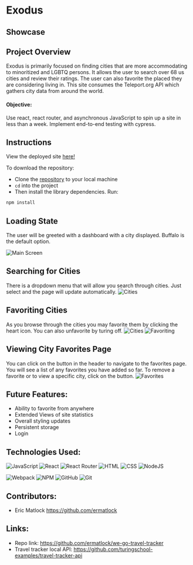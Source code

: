 # Exodus
## Showcase
## Project Overview
Exodus is primarily focused on finding cities that are more accommodating to minoritized and LGBTQ persons. It allows the user to search over 68 us cities and review their ratings. The user can also favorite the placed they are considering living in. This site consumes the Teleport.org API which gathers city data from around the world.

#### Objective:
Use react, react router, and asynchronous JavaScript to spin up a site in less than a week. Implement end-to-end testing with cypress.

## Instructions
View the deployed site [here!](https://exodus-showcase.herokuapp.com/)

To download the repository:
- Clone the [repository](https://github.com/ermatlock/exodus) to your local machine
- `cd` into the project
- Then install the library dependencies. Run:

```bash
npm install
```

## Loading State
The user will be greeted with a dashboard with a city displayed. Buffalo is the default option.

![Main Screen]("https://user-images.githubusercontent.com/35410545/165143319-c65712d3-5a68-44fb-8d1f-baae0b3c8441.png")

## Searching for Cities
There is a dropdown menu that will allow you search through cities. Just select and the page will update automatically.
![Cities]("https://user-images.githubusercontent.com/35410545/165143445-3e52e8fa-e291-4a42-a53e-3d7a20712399.png")

## Favoriting Cities
As you browse through the cities you may favorite them by clicking the heart icon. You can also unfavorite by turing off.
![Cities]("https://user-images.githubusercontent.com/35410545/165143528-75a35e8e-61a5-42e6-aded-e822a8a87d29.png")
![Favoriting]("https://user-images.githubusercontent.com/35410545/165143629-2533ff69-e4d1-40c8-a58e-3920a994371d.png")

## Viewing City Favorites Page
You can click on the button in the header to navigate to the favorites page. You will see a list of any favorites you have added so far. To remove a favorite or to view a specific city, click on the button.
![Favorites]("https://user-images.githubusercontent.com/35410545/165143796-87e2fc1c-df49-4684-8a9e-470be20923f9.png")

## Future Features:
* Ability to favorite from anywhere
* Extended Views of site statistics
* Overall styling updates
* Persistent storage
* Login


## Technologies Used:
![JavaScript](https://img.shields.io/badge/JavaScript-F7DF1E?style=for-the-badge&logo=javascript&logoColor=black)
![React](https://img.shields.io/badge/react-%2320232a.svg?style=for-the-badge&logo=react&logoColor=%2361DAFB)
![React Router](https://img.shields.io/badge/React_Router-CA4245?style=for-the-badge&logo=react-router&logoColor=white)
![HTML](https://img.shields.io/badge/HTML5-E34F26?style=for-the-badge&logo=html5&logoColor=white)
![CSS](https://img.shields.io/badge/CSS3-1572B6?style=for-the-badge&logo=css3&logoColor=white)
![NodeJS](https://img.shields.io/badge/node.js-6DA55F?style=for-the-badge&logo=node.js&logoColor=white)

![Webpack](https://img.shields.io/badge/Webpack-8DD6F9?style=for-the-badge&logo=Webpack&logoColor=white)
![NPM](https://img.shields.io/badge/NPM-%23000000.svg?style=for-the-badge&logo=npm&logoColor=white)
![GitHub](https://img.shields.io/badge/github-%23121011.svg?style=for-the-badge&logo=github&logoColor=white)
![Git](https://img.shields.io/badge/git-%23F05033.svg?style=for-the-badge&logo=git&logoColor=white)

## Contributors:
* Eric Matlock https://github.com/ermatlock

## Links:
* Repo link: https://github.com/ermatlock/we-go-travel-tracker
* Travel tracker local API: https://github.com/turingschool-examples/travel-tracker-api
